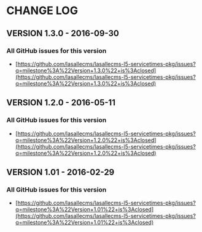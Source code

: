 # CHANGE LOG

## VERSION 1.3.0 - 2016-09-30

### All GitHub issues for this version
* [https://github.com/lasallecms/lasallecms-l5-servicetimes-pkg/issues?q=milestone%3A%22Version+1.3.0%22+is%3Aclosed](https://github.com/lasallecms/lasallecms-l5-servicetimes-pkg/issues?q=milestone%3A%22Version+1.3.0%22+is%3Aclosed)

## VERSION 1.2.0 - 2016-05-11

### All GitHub issues for this version
* [https://github.com/lasallecms/lasallecms-l5-servicetimes-pkg/issues?q=milestone%3A%22Version+1.2.0%22+is%3Aclosed](https://github.com/lasallecms/lasallecms-l5-servicetimes-pkg/issues?q=milestone%3A%22Version+1.2.0%22+is%3Aclosed)

## VERSION 1.01 - 2016-02-29

### All GitHub issues for this version
* [https://github.com/lasallecms/lasallecms-l5-servicetimes-pkg/issues?q=milestone%3A%22Version+1.01%22+is%3Aclosed](https://github.com/lasallecms/lasallecms-l5-servicetimes-pkg/issues?q=milestone%3A%22Version+1.01%22+is%3Aclosed)

